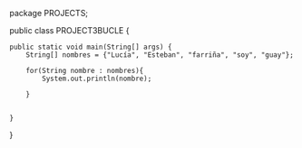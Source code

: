 package PROJECTS;

public class PROJECT3BUCLE {

    public static void main(String[] args) {
        String[] nombres = {"Lucía", "Esteban", "farriña", "soy", "guay"};

        for(String nombre : nombres){
            System.out.println(nombre);

        }

      
    }
}
